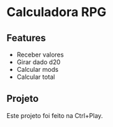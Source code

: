 # Calculadora RPG

## Features

* Receber valores
* Girar dado d20
* Calcular mods
* Calcular total

## Projeto

Este projeto foi feito na Ctrl+Play.